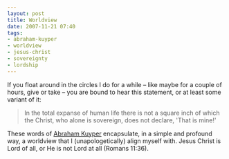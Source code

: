 ```yaml
---
layout: post
title: Worldview
date: 2007-11-21 07:40
tags:
- abraham-kuyper
- worldview
- jesus-christ
- sovereignty
- lordship
---
```

If you float around in the circles I do for a while – like maybe for a couple of hours, give or take – you are bound to hear this statement, or at least some variant of it:

<blockquote>
In the total expanse of human life there is not a square inch of which the Christ, who alone is sovereign, does not declare, 'That is mine!'
</blockquote>

These words of [Abraham Kuyper](http://en.wikipedia.org/wiki/Abraham_Kuyper) encapsulate, in a simple and profound way, a worldview that I (unapologetically) align myself with. Jesus Christ is Lord of all, or He is not Lord at all (Romans 11:36).
